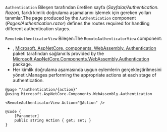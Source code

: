 <span data-ttu-id="0b9cf-101">`Authentication` Bileşen tarafından üretilen sayfa (*Sayfalar/Authentication. Razor*), farklı kimlik doğrulama aşamalarını işlemek için gereken yolları tanımlar.</span><span class="sxs-lookup"><span data-stu-id="0b9cf-101">The page produced by the `Authentication` component (*Pages/Authentication.razor*) defines the routes required for handling different authentication stages.</span></span>

<span data-ttu-id="0b9cf-102">`RemoteAuthenticatorView` Bileşen:</span><span class="sxs-lookup"><span data-stu-id="0b9cf-102">The `RemoteAuthenticatorView` component:</span></span>

* <span data-ttu-id="0b9cf-103">, [Microsoft. AspNetCore. components. WebAssembly. Authentication](https://www.nuget.org/packages/Microsoft.AspNetCore.Components.WebAssembly.Authentication/) paketi tarafından sağlanır.</span><span class="sxs-lookup"><span data-stu-id="0b9cf-103">Is provided by the [Microsoft.AspNetCore.Components.WebAssembly.Authentication](https://www.nuget.org/packages/Microsoft.AspNetCore.Components.WebAssembly.Authentication/) package.</span></span>
* <span data-ttu-id="0b9cf-104">Her kimlik doğrulama aşamasında uygun eylemlerin gerçekleştirilmesini yönetir.</span><span class="sxs-lookup"><span data-stu-id="0b9cf-104">Manages performing the appropriate actions at each stage of authentication.</span></span>

```razor
@page "/authentication/{action}"
@using Microsoft.AspNetCore.Components.WebAssembly.Authentication

<RemoteAuthenticatorView Action="@Action" />

@code {
    [Parameter]
    public string Action { get; set; }
}
```
